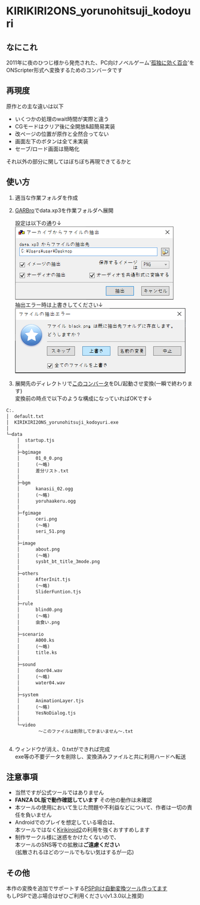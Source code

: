 # KIRIKIRI2ONS_yorunohitsuji_kodoyuri

## なにこれ
  2011年に夜のひつじ様から発売された、PC向けノベルゲーム'[孤独に効く百合](http://yorunohitsuji.xii.jp/products/kodoyuri)'を<br>
  ONScripter形式へ変換するためのコンバータです<br>

## 再現度
原作との主な違いは以下
 - いくつかの処理のwait時間が実際と違う
 - CGモードはクリア後に全開放&超簡易実装
 - 改ページの位置が原作と全然合ってない
 - 画面左下のボタンは全て未実装
 - セーブ/ロード画面は簡略化

それ以外の部分に関してはぼちぼち再現できてるかと<br>


## 使い方
 1. 適当な作業フォルダを作成
 2. [GARBro](https://drive.google.com/file/d/1gH9nNRxaz8GexN0B1hWyUc3o692bkWXX/view)でdata.xp3を作業フォルダへ展開<br>

     設定は以下の通り↓<br>
     ![](image1.png)<br>
     抽出エラー時は上書きしてください↓<br>
     ![](image2.png)<br>

 3. 展開先のディレクトリで[このコンバータ](https://github.com/Prince-of-sea/KIRIKIRI2ONS_yorunohitsuji_kodoyuri/releases/latest)をDL/起動させ変換(一瞬で終わります)<br>
    変換前の時点で以下のような構成になっていればOKです↓<br>
```
C:.
│  default.txt
│  KIRIKIRI2ONS_yorunohitsuji_kodoyuri.exe
│  
└─data
    │  startup.tjs
    │  
    ├─bgimage
    │      01_0_0.png
    │      (～略)
    │      差分リスト.txt
    │      
    ├─bgm
    │      kanasii_02.ogg
    │      (～略)
    │      yoruhaakeru.ogg
    │      
    ├─fgimage
    │      ceri.png
    │      (～略)
    │      seri_51.png
    │      
    ├─image
    │      about.png
    │      (～略)
    │      sysbt_bt_title_3mode.png
    │      
    ├─others
    │      AfterInit.tjs
    │      (～略)
    │      SliderFuntion.tjs
    │      
    ├─rule
    │      blind0.png
    │      (～略)
    │      虫食い.png
    │      
    ├─scenario
    │      A000.ks
    │      (～略)
    │      title.ks
    │      
    ├─sound
    │      door04.wav
    │      (～略)
    │      water04.wav
    │      
    ├─system
    │      AnimationLayer.tjs
    │      (～略)
    │      YesNoDialog.tjs
    │      
    └─video
            ～このファイルは削除してかまいません～.txt
            
```
 4. ウィンドウが消え、0.txtができれば完成<br>
    exe等の不要データを削除し、変換済みファイルと共に利用ハードへ転送

## 注意事項
 - 当然ですが公式ツールではありません
 - __FANZA DL版で動作確認しています__ その他の動作は未確認
 - 本ツールの使用において生じた問題や不利益などについて、作者は一切の責任を負いません
 - Androidでのプレイを想定している場合は、<br>
 本ツールではなく[Kirikiroid2](https://github.com/zeas2/Kirikiroid2/releases)の利用を強くおすすめします
 - 制作サークル様に迷惑をかけたくないので、<br>
   本ツールのSNS等での拡散は**ご遠慮ください**<br>
   (拡散されるほどのツールでもない気はするが一応)<br>

## その他
本作の変換を追加でサポートする[PSP向け自動変換ツール作ってます](https://github.com/Prince-of-sea/ONScripter_Multi_Converter)<br>
もしPSPで遊ぶ場合はぜひご利用ください(v1.3.0以上推奨)